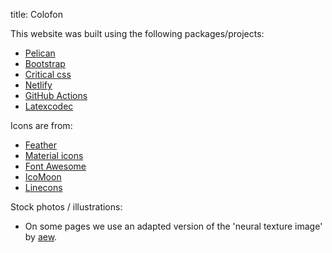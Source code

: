 title: Colofon

This website was built using the following packages/projects:

- [Pelican](https://blog.getpelican.com/)
- [Bootstrap](https://getbootstrap.com/)
- [Critical css](https://github.com/addyosmani/critical)
- [Netlify](https://www.netlify.com/)
- [GitHub Actions](https://github.com/features/actions)
- [Latexcodec](https://latexcodec.readthedocs.io)

Icons are from:

- [Feather](https://feathericons.com/)
- [Material icons](https://material.io/tools/icons/?style=baseline)
- [Font Awesome](https://fontawesome.com/)
- [IcoMoon](https://icomoon.io/)
- [Linecons](https://www.flaticon.com/packs/linecons)

Stock photos / illustrations:

- On some pages we use an adapted version of the 'neural texture image' by [aew](https://www.rawpixel.com/aew/showcase).
